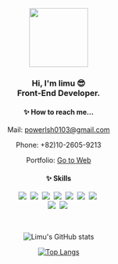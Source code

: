 <div align="center">
    <img width="120px" src="https://res.cloudinary.com/limu/image/upload/v1622974602/icon/logo_hzhpms.png" />
    <h3>
        Hi, I'm limu 😎<br />
        Front-End Developer.
    </h3>
    <h4>
        ✨ How to reach me...
    </h4>
    <p>Mail: <a href="mailto:powerlsh0103@gmail.com">powerlsh0103@gmail.com</a></p>
    <p>Phone: +82)10-2605-9213</p>
    <p>Portfolio: <a href="https://limunosekai.github.io/spa-portfolio/">Go to Web</a></p>
    <h4>
        ✨ Skills
    </h4>
    <p>
        <img src="https://img.shields.io/badge/Javascript-F7DF1E?style=for-the-badge&logo=Javascript&logoColor=ffffff" />&nbsp
        <img src="https://img.shields.io/badge/React-61DAFB?style=for-the-badge&logo=React&logoColor=ffffff" />&nbsp
        <img src="https://img.shields.io/badge/Redux-764ABC?style=for-the-badge&logo=Redux&logoColor=ffffff" />&nbsp
        <img src="https://img.shields.io/badge/HTML5-E34F26?style=for-the-badge&logo=HTML5&logoColor=ffffff" />&nbsp
        <img src="https://img.shields.io/badge/CSS3-1572B6?style=for-the-badge&logo=CSS3&logoColor=ffffff" />&nbsp
        <img src="https://img.shields.io/badge/Java-007396?style=for-the-badge&logo=Java&logoColor=ffffff" />&nbsp
        <img src="https://img.shields.io/badge/Git-F05032?style=for-the-badge&logo=Git&logoColor=ffffff" />&nbsp
        <br>
        <img src="https://img.shields.io/badge/Typescript-3178C6?style=for-the-badge&logo=TypeScript&logoColor=ffffff" />&nbsp
        <img src="https://img.shields.io/badge/Node.js-339933?style=for-the-badge&logo=Nodejs&logoColor=ffffff" />&nbsp
    </p>   
    <br />
</div>
<div align="center">

![Limu's GitHub stats](https://github-readme-stats.vercel.app/api?username=limunosekai&show_icons=true&count_private=true)
        
[![Top Langs](https://github-readme-stats.vercel.app/api/top-langs/?username=limunosekai&layout=compact)](https://github.com/anuraghazra/github-readme-stats)

